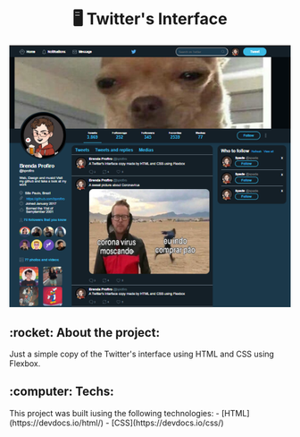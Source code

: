 <h1 align="center"> 
  🖥 Twitter's Interface 
</h3> 

<p align="center"> 
  <img src="https://github.com/bprofiro/assets/blob/master/dark-twitter.png"/> 
</p> 
 
<div> 
  <h2> :rocket: About the project: </h2> 
  <p> Just a simple copy of the Twitter's interface using HTML and CSS using Flexbox. </p> 
</div> 

<div> 
  <h2> :computer: Techs: </h2> 
  <p> This project was built iusing the following technologies: 
    -   [HTML](https://devdocs.io/html/) 
    -   [CSS](https://devdocs.io/css/) 
  </p> 
</div>
